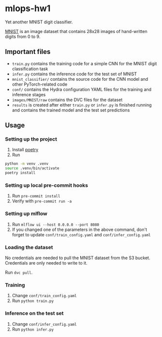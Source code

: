 # mlops-hw1
Yet another MNIST digit classifier.

[MNIST](https://en.wikipedia.org/wiki/MNIST_database) is an image dataset that
contains 28x28 images of hand-written digits from 0 to 9.

## Important files
- `train.py` contains the training code for a simple CNN for the MNIST digit classification task
- `infer.py` contains the inference code for the test set of MNIST
- `mnist_classifier/` contains the source code for the CNN model and other PyTorch-related code
- `conf/` contains the Hydra configuration YAML files for the training and inference stages
- `images/MNIST/raw` contains the DVC files for the dataset
- `results` is created after either `train.py` or `infer.py` is finished running
and contains the trained model and the test set predictions

## Usage
### Setting up the project
1. Install [poetry](https://python-poetry.org/docs/#installing-with-the-official-installer)
2. Run
```bash
python -m venv .venv
source .venv/bin/activate
poetry install
```

### Setting up local pre-commit hooks
1. Run `pre-commit install`
2. Verify with `pre-commit run -a`

### Setting up mlflow
1. Run `mlflow ui --host 0.0.0.0 --port 8080`
2. If you changed one of the parameters in the above command,
don't forget to update `conf/train_config.yaml` and `conf/infer_config.yaml`

### Loading the dataset
No credentials are needed to pull the MNIST dataset from the S3 bucket.
Credentials are only needed to write to it.

Run `dvc pull`.

### Training
1. Change `conf/train_config.yaml`
2. Run `python train.py`

### Inference on the test set
1. Change `conf/infer_config.yaml`
2. Run `python infer.py`
